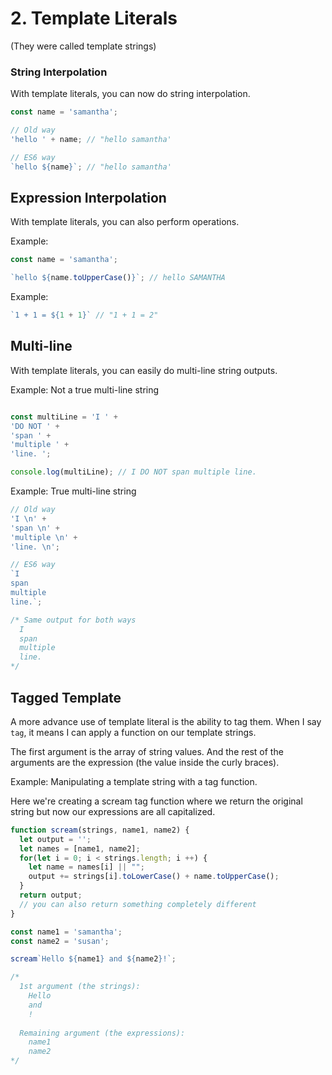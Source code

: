 # 2. Template Literals

(They were called template strings)

### String Interpolation

With template literals, you can now do string interpolation.

```javascript
const name = 'samantha';

// Old way
'hello ' + name; // "hello samantha'

// ES6 way
`hello ${name}`; // "hello samantha'
```

## Expression Interpolation

With template literals, you can also perform operations.

Example:

```javascript
const name = 'samantha';

`hello ${name.toUpperCase()}`; // hello SAMANTHA
```

Example: 

```javascript
`1 + 1 = ${1 + 1}` // "1 + 1 = 2"
```

## Multi-line

With template literals, you can easily do multi-line string outputs.

Example: Not a true multi-line string

```javascript

const multiLine = 'I ' +
'DO NOT ' +
'span ' +
'multiple ' +
'line. ';

console.log(multiLine); // I DO NOT span multiple line. 
```

Example: True multi-line string

```javascript
// Old way
'I \n' +
'span \n' +
'multiple \n' +
'line. \n';

// ES6 way
`I 
span
multiple 
line.`;

/* Same output for both ways
  I
  span
  multiple
  line.
*/
```

## Tagged Template

A more advance use of template literal is the ability to tag them. When I say `tag`, it means I can apply a function on our template strings. 

The first argument is the array of string values. And the rest of the arguments are the expression (the value inside the curly braces).

Example: Manipulating a template string with a tag function.

Here we're creating a scream tag function where we return the original string but now our expressions are all capitalized.

```javascript
function scream(strings, name1, name2) {
  let output = '';
  let names = [name1, name2];
  for(let i = 0; i < strings.length; i ++) {
    let name = names[i] || "";
    output += strings[i].toLowerCase() + name.toUpperCase();
  }
  return output;
  // you can also return something completely different
}

const name1 = 'samantha';
const name2 = 'susan';

scream`Hello ${name1} and ${name2}!`;

/* 
  1st argument (the strings):
    Hello 
    and 
    !
    
  Remaining argument (the expressions):
    name1
    name2
*/
```
